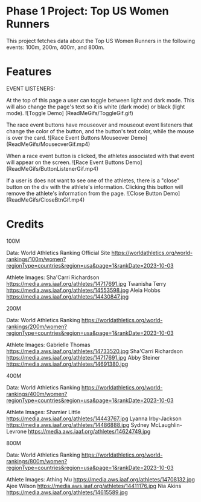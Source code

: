 # Phase 1 Project: Top US Women Runners

This project fetches data about the Top US Women Runners in the following events: 100m, 200m, 400m, and 800m.

# Features 
EVENT LISTENERS:

At the top of this page a user can toggle between light and dark mode. This will also change the page's text so it is white (dark mode) or black (light mode).
![Toggle Demo] (ReadMeGifs/ToggleGif.gif)

The race event buttons have mouseover and mouseout event listeners that change the color of the button, and the button's text color, while the mouse is over the card.
![Race Event Buttons Mouseover Demo] (ReadMeGifs/MouseoverGif.mp4)

When a race event button is clicked, the athletes associated with that event will appear on the screen.
![Race Event Buttons Demo] (ReadMeGifs/ButtonListenerGif.mp4)

If a user is does not want to see one of the athletes, there is a "close" button on the div with the athlete's information. Clicking this button will remove the athlete's information from the page.
![Close Button Demo] (ReadMeGifs/CloseBtnGif.mp4)

# Credits

100M

Data: World Athletics Ranking Official Site https://worldathletics.org/world-rankings/100m/women?regionType=countries&region=usa&page=1&rankDate=2023-10-03

Athlete Images: 
Sha'Carri Richardson https://media.aws.iaaf.org/athletes/14717691.jpg
Twanisha Terry https://media.aws.iaaf.org/athletes/14553598.jpg
Aleia Hobbs https://media.aws.iaaf.org/athletes/14430847.jpg


200M

Data: World Athletics Ranking https://worldathletics.org/world-rankings/200m/women?regionType=countries&region=usa&page=1&rankDate=2023-10-03

Athlete Images: 
Gabrielle Thomas https://media.aws.iaaf.org/athletes/14733520.jpg
Sha'Carri Richardson https://media.aws.iaaf.org/athletes/14717691.jpg
Abby Steiner https://media.aws.iaaf.org/athletes/14691380.jpg


400M

Data: World Athletics Ranking https://worldathletics.org/world-rankings/400m/women?regionType=countries&region=usa&page=1&rankDate=2023-10-03

Athlete Images: 
Shamier Little https://media.aws.iaaf.org/athletes/14443767.jpg
Lyanna Irby-Jackson https://media.aws.iaaf.org/athletes/14486888.jpg
Sydney McLaughlin-Levrone https://media.aws.iaaf.org/athletes/14624749.jpg


800M

Data: World Athletics Ranking https://worldathletics.org/world-rankings/800m/women?regionType=countries&region=usa&page=1&rankDate=2023-10-03

Athlete Images: 
Athing Mu https://media.aws.iaaf.org/athletes/14708132.jpg
Ajee Wilson https://media.aws.iaaf.org/athletes/14411176.jpg
Nia Akins https://media.aws.iaaf.org/athletes/14615589.jpg


